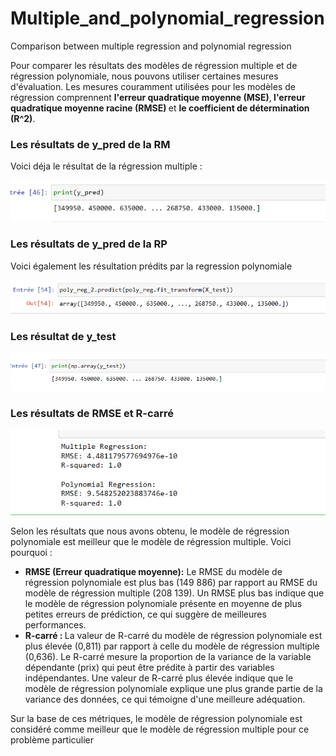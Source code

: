 # Multiple_and_polynomial_regression
Comparison between multiple regression and polynomial regression
<p>
Pour comparer les résultats des modèles de régression multiple et de régression polynomiale, nous pouvons utiliser certaines mesures d'évaluation. Les mesures couramment utilisées pour les modèles de régression comprennent <b>l'erreur quadratique moyenne (MSE)</b>,<b> l'erreur quadratique moyenne racine (RMSE) </b>et <b>le coefficient de détermination (R^2)</b>.</p>
<h3>Les résultats de y_pred de la RM</h3>
<p>Voici déja le résultat de la régression multiple : </p>
<img src="MReg_result.PNG"/>
<h3>Les résultats de y_pred de la RP</h3>
<p>Voici également les résultation prédits par la regression polynomiale</p>
<img src="PReg_result.PNG"/>
<h3>Les résultat de y_test</h3>
<img src="yTest.PNG"/>
<h3>Les résultats de RMSE et R-carré</h3>
<img src="comparaison.PNG"/>
<p>Selon les résultats que nous avons obtenu, le modèle de régression polynomiale est meilleur que le modèle de régression multiple. Voici pourquoi :</p>
<ul>
  <li><b>RMSE (Erreur quadratique moyenne):</b> Le RMSE du modèle de régression polynomiale est plus bas (149 886) par rapport au RMSE du modèle de régression multiple (208 139). Un RMSE plus bas indique que le modèle de régression polynomiale présente en moyenne de plus petites erreurs de prédiction, ce qui suggère de meilleures performances.
  </li>
  <li><b>R-carré : </b>La valeur de R-carré du modèle de régression polynomiale est plus élevée (0,811) par rapport à celle du modèle de régression multiple (0,636). Le R-carré mesure la proportion de la variance de la variable dépendante (prix) qui peut être prédite à partir des variables indépendantes. Une valeur de R-carré plus élevée indique que le modèle de régression polynomiale explique une plus grande partie de la variance des données, ce qui témoigne d'une meilleure adéquation.
  </li>
</ul>
<p>Sur la base de ces métriques, le modèle de régression polynomiale est considéré comme meilleur que le modèle de régression multiple pour ce problème particulier</p>
